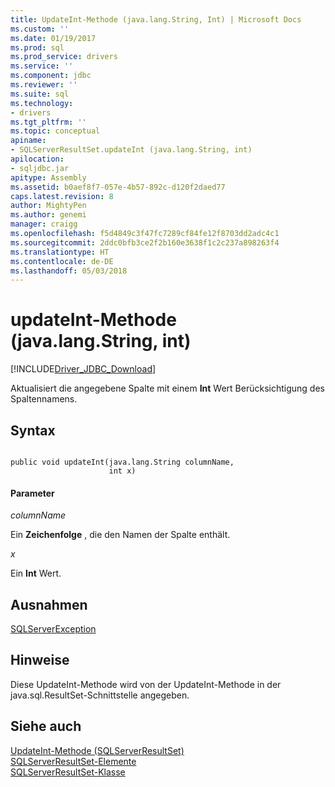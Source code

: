 ```yaml
---
title: UpdateInt-Methode (java.lang.String, Int) | Microsoft Docs
ms.custom: ''
ms.date: 01/19/2017
ms.prod: sql
ms.prod_service: drivers
ms.service: ''
ms.component: jdbc
ms.reviewer: ''
ms.suite: sql
ms.technology:
- drivers
ms.tgt_pltfrm: ''
ms.topic: conceptual
apiname:
- SQLServerResultSet.updateInt (java.lang.String, int)
apilocation:
- sqljdbc.jar
apitype: Assembly
ms.assetid: b0aef8f7-057e-4b57-892c-d120f2daed77
caps.latest.revision: 8
author: MightyPen
ms.author: genemi
manager: craigg
ms.openlocfilehash: f5d4849c3f47fc7289cf84fe12f8703dd2adc4c1
ms.sourcegitcommit: 2ddc0bfb3ce2f2b160e3638f1c2c237a898263f4
ms.translationtype: HT
ms.contentlocale: de-DE
ms.lasthandoff: 05/03/2018
---
```

# <a name="updateint-method-javalangstring-int"></a>updateInt-Methode (java.lang.String, int)
[!INCLUDE[Driver_JDBC_Download](../../../includes/driver_jdbc_download.md)]

  Aktualisiert die angegebene Spalte mit einem **Int** Wert Berücksichtigung des Spaltennamens.  
  
## <a name="syntax"></a>Syntax  
  
```  
  
public void updateInt(java.lang.String columnName,  
                      int x)  
```  
  
#### <a name="parameters"></a>Parameter  
 *columnName*  
  
 Ein **Zeichenfolge** , die den Namen der Spalte enthält.  
  
 *x*  
  
 Ein **Int** Wert.  
  
## <a name="exceptions"></a>Ausnahmen  
 [SQLServerException](../../../connect/jdbc/reference/sqlserverexception-class.md)  
  
## <a name="remarks"></a>Hinweise  
 Diese UpdateInt-Methode wird von der UpdateInt-Methode in der java.sql.ResultSet-Schnittstelle angegeben.  
  
## <a name="see-also"></a>Siehe auch  
 [UpdateInt-Methode &#40;SQLServerResultSet&#41;](../../../connect/jdbc/reference/updateint-method-sqlserverresultset.md)   
 [SQLServerResultSet-Elemente](../../../connect/jdbc/reference/sqlserverresultset-members.md)   
 [SQLServerResultSet-Klasse](../../../connect/jdbc/reference/sqlserverresultset-class.md)  
  
  
